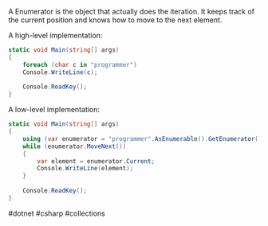 A Enumerator is the object that actually does the iteration. It keeps track of the current position and knows how to move to the next element.

A high-level implementation:

```csharp
static void Main(string[] args)  
{  
	foreach (char c in "programmer")  
	Console.WriteLine(c);  
  
	Console.ReadKey();  
}
```

A low-level implementation:

```csharp
static void Main(string[] args)  
{  
	using (var enumerator = "programmer".AsEnumerable().GetEnumerator())  
	while (enumerator.MoveNext())  
	{  
		var element = enumerator.Current;  
		Console.WriteLine(element);  
	}  
  
	Console.ReadKey();  
}
```

#dotnet #csharp #collections